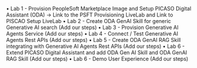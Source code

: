 •	Lab 1 - Provision PeopleSoft Marketplace Image and Setup PICASO Digital Assistant (ODA)
            -> Link to the PSFT Provisioning LiveLab and Link to PISCAO Setup LiveLab
•	Lab 2 - Create ODA GenAI Skill for generic Generative AI search
            (Add our steps)
•	Lab 3 - Provision Generative AI Agents Service
             (Add our steps)
•	Lab 4 - Connect / Test Generative AI Agents Rest APIs
            (Add our steps)
•	Lab 5 - Create ODA GenAI RAG Skill integrating with Generative AI Agents Rest APIs
            (Add our steps)
•	Lab 6 - Extend PICASO Digital Assistant and add ODA Gen AI Skill and ODA GenAI RAG Skill
            (Add our steps)
•	Lab 6 - Demo User Experience
            (Add our steps)
